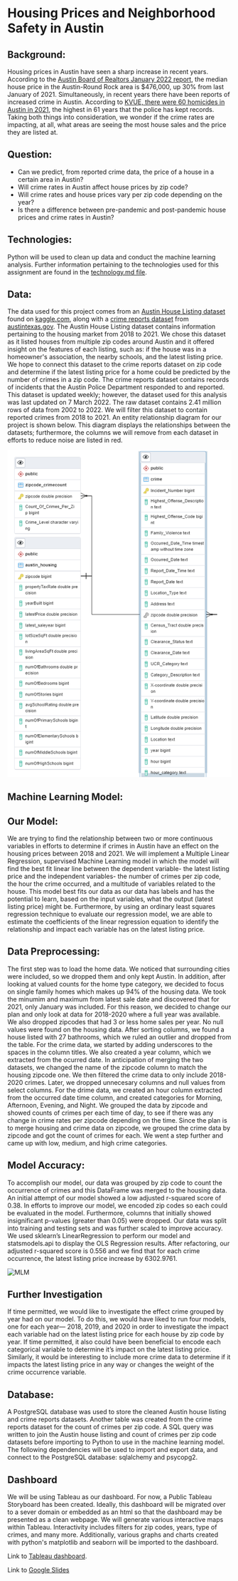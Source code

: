 ﻿# Housing Prices and Neighborhood Safety in Austin

## Background: 
Housing prices in Austin have seen a sharp increase in recent years. According to the [Austin Board of Realtors January 2022 report](https://www.abor.com/january-2022-central-texas-housing-market-report), the median house price in the Austin-Round Rock area is $476,000, up 30% from last January of 2021. Simultaneously, in recent years there have been reports of increased crime in Austin. According to [KVUE, there were 60 homicides in Austin in 2021](https://www.kvue.com/article/news/local/austin-homicide-record-number-2021/269-e3c419af-9722-456f-9b5d-c044944e128d), the highest in 61 years that the police has kept records. Taking both things into consideration, we wonder if the crime rates are impacting, at all, what areas are seeing the most house sales and the price they are listed at. 

## Question: 
- Can we predict, from reported crime data, the price of a house in a certain area in Austin?
- Will crime rates in Austin affect house prices by zip code? 
- Will crime rates and house prices vary per zip code depending on the year?
- Is there a difference between pre-pandemic and post-pandemic house prices and crime rates in Austin? 

## Technologies: 
Python will be used to clean up data and conduct the machine learning analysis. Further information pertaining to the technologies used for this assignment are found in the [technology.md file](technology.md). 

## Data: 
The data used for this project comes from an [Austin House Listing dataset](https://www.kaggle.com/ericpierce/austinhousingprices) found on [kaggle.com](https://www.kaggle.com/), along with a [crime reports dataset](https://data.austintexas.gov/Public-Safety/Crime-Reports/fdj4-gpfu) from [austintexas.gov](https://www.austintexas.gov/). The Austin House Listing dataset contains information pertaining to the housing market from 2018 to 2021. We chose this dataset as it listed houses from multiple zip codes around Austin and it offered insight on the features of each listing, such as: if the house was in a homeowner's association, the nearby schools, and the latest listing price. We hope to connect this dataset to the crime reports dataset on zip code and determine if the latest listing price for a home could be predicted by the number of crimes in a zip code. The crime reports dataset contains records of incidents that the Austin Police Department responded to and reported. This dataset is updated weekly; however, the dataset used for this analysis was last updated on 7 March 2022. The raw dataset contains 2.41 million rows of data from 2002 to 2022. We will filter this dataset to contain reported crimes from 2018 to 2021. An entity relationship diagram for our project is shown below. This diagram displays the relationships between the datasets; furthermore, the columns we will remove from each dataset in efforts to reduce noise are listed in red. 

![ERD](Images/ERD.png)

## Machine Learning Model: 
## Our Model: 
We are trying to find the relationship between two or more continuous variables in efforts to determine if crimes in Austin have an effect on the housing prices between 2018 and 2021. We will implement a Multiple Linear Regression, supervised Machine Learning model in which the model will find the best fit linear line between the dependent variable- the latest listing price and the independent variables- the number of crimes per zip code, the hour the crime occurred, and a multitude of variables related to the house. This model best fits our data as our data has labels and has the potential to learn, based on the input variables, what the output (latest listing price) might be. Furthermore, by using an ordinary least squares regression technique to evaluate our regression model, we are able to estimate the coefficients of the linear regression equation to identify the relationship and impact each variable has on the latest listing price. 

## Data Preprocessing: 
The first step was to load the home data. We noticed that surrounding cities were included, so we dropped them and only kept Austin. In addition, after looking at valued counts for the home type category, we decided to focus on single family homes which makes up 94% of the housing data. We took the minumim and maximum from latest sale date and discovered that for 2021, only January was included. For this reason, we decided to change our plan and only look at data for 2018-2020 where a full year was available. We also dropped zipcodes that had 3 or less home sales per year. No null values were found on the housing data. After sorting columns, we found a house listed with 27 bathrooms, which we ruled an outlier and dropped from the table. 
For the crime data, we started by adding underscores to the spaces in the column titles. We also created a year column, which we extracted from the ocurred date. In anticipation of merging the two datasets, we changed the name of the zipcode column to match the housing zipcode one. We then filtered the crime data to only include 2018-2020 crimes. Later, we dropped unnecesary columns and null values from select columns. For the drime data, we created an hour column extracted from the occurred date time column, and created categories for Morning, Afternoon, Evening, and Night. We grouped the data by zipcode and showed counts of crimes per each time of day, to see if there was any change in crime rates per zipcode depending on the time. Since the plan is to merge housing and crime data on zipcode, we grouped the crime data by zipcode and got the count of crimes for each. We went a step further and came up with low, medium, and high crime categories. 

## Model Accuracy: 
To accomplish our model, our data was grouped by zip code to count the occurrence of crimes and this DataFrame was merged to the housing data. An initial attempt of our model showed a low adjusted r-squared score of 0.38. In efforts to improve our model, we encoded zip codes so each could be evaluated in the model. Furthermore, columns that initially showed insignificant p-values (greater than 0.05) were dropped. Our data was split into training and testing sets and was further scaled to improve accuracy. We used sklearn’s LinearRegression to perform our model and statsmodels.api to display the OLS Regression results. After refactoring, our adjusted r-squared score is 0.556 and we find that for each crime occurrence, the latest listing price increase by 6302.9761. 

<img width="705" alt="MLM" src="https://user-images.githubusercontent.com/92558842/160219021-ebcbe85f-3aa2-4417-912c-262b369b06fe.png">

## Further Investigation 
If time permitted, we would like to investigate the effect crime grouped by year had on our model. To do this, we would have liked to run four models, one for each year— 2018, 2019, and 2020 in order to investigate the impact each variable had on the latest listing price for each house by zip code by year. If time permitted, it also could have been beneficial to encode each categorical variable to determine it’s impact on the latest listing price. Similarly, it would be interesting to include more crime data to determine if it impacts the latest listing price in any way or changes the weight of the crime occurrence variable.  

## Database: 
A PostgreSQL database was used to store the cleaned Austin house listing and crime reports datasets. Another table was created from the crime reports dataset for the count of crimes per zip code. A SQL query was written to join the Austin house listing and count of crimes per zip code datasets before importing to Python to use in the machine learning model. The following dependencies will be used to import and export data, and connect to the PostgreSQL database: sqlalchemy and psycopg2.

## Dashboard 
We will be using Tableau as our dashboard. For now, a Public Tableau Storyboard has been created. Ideally, this dashboard will be migrated over to a sever domain or embedded as an html so that the dashboard may be presented as a clean webpage. We will generate various interactive maps within Tableau. Interactivity includes filters for zip codes, years, type of crimes, and many more. Additionally, various graphs and charts created with python's matplotlib and seaborn will be imported to the dashboard. 

Link to [Tableau dashboard](https://public.tableau.com/app/profile/francisco.azares/viz/TeamAustinDashboard/Story1?publish=yes). 

Link to [Google Slides](https://docs.google.com/presentation/d/1SRrtjqWpumo_CebxympE3YYIjPN8nT7Wi16iODnVgDE/edit#slide=id.gf3b695e621_0_27)